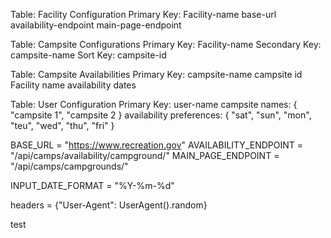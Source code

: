 
Table: Facility Configuration
    Primary Key: Facility-name
    base-url
    availability-endpoint
    main-page-endpoint

Table: Campsite Configurations
    Primary Key: Facility-name
    Secondary Key: campsite-name
    Sort Key: campsite-id

Table: Campsite Availabilities
    Primary Key: campsite-name
    campsite id
    Facility name
    availability dates

Table: User Configuration
    Primary Key: user-name
    campsite names: {
        "campsite 1",
        "campsite 2
    }
    availability preferences: {
        "sat",
        "sun",
        "mon",
        "teu",
        "wed",
        "thu",
        "fri"
    }


BASE_URL = "https://www.recreation.gov"
AVAILABILITY_ENDPOINT = "/api/camps/availability/campground/"
MAIN_PAGE_ENDPOINT = "/api/camps/campgrounds/"

INPUT_DATE_FORMAT = "%Y-%m-%d"

headers = {"User-Agent": UserAgent().random}

test
